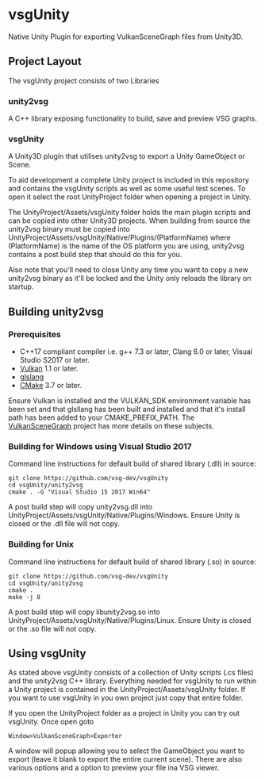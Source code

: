 # vsgUnity
Native Unity Plugin for exporting VulkanSceneGraph files from Unity3D.

## Project Layout
The vsgUnity project consists of two Libraries
### unity2vsg
A C++ library exposing functionality to build, save and preview VSG graphs.
### vsgUnity
A Unity3D plugin that utilises unity2vsg to export a Unity GameObject or Scene.

To aid development a complete Unity project is included in this repository and contains the
vsgUnity scripts as well as some useful test scenes. To open it select the root UnityProject
folder when opening a project in Unity.

The UnityProject/Assets/vsgUnity folder holds the main plugin scripts and can be copied into other Unity3D projects. When building from source the unity2vsg binary must be copied into UnityProject/Assets/vsgUnity/Native/Plugins/(PlatformName) where (PlatformName) is the name of the OS platform you are using, unity2vsg contains a post build step that should do this for you.

Also note that you'll need to close Unity any time you want to copy a new unity2vsg binary as it'll
be locked and the Unity only reloads the library on startup.

## Building unity2vsg
### Prerequisites
* C++17 compliant compiler i.e. g++ 7.3 or later, Clang 6.0 or later, Visual Studio S2017 or later.
* [Vulkan](https://vulkan.lunarg.com/) 1.1 or later.
* [glslang](https://github.com/KhronosGroup/glslang)
* [CMake](https://www.cmake.org) 3.7 or later.

Ensure Vulkan is installed and the VULKAN_SDK environment variable has been set and that glsllang has been built and installed and that it's install path has been added to your CMAKE_PREFIX_PATH. The [VulkanSceneGraph](https://github.com/vsg-dev/VulkanSceneGraph/blob/master/INSTALL.md#detailed-instructions-for-setting-up-your-environment-and-building-for-microsoft-windows) project has more details on these subjects.

### Building for Windows using Visual Studio 2017
Command line instructions for default build of shared library (.dll) in source:

    git clone https://github.com/vsg-dev/vsgUnity
    cd vsgUnity/unity2vsg
    cmake . -G "Visual Studio 15 2017 Win64"

A post build step will copy unity2vsg.dll into UnityProject/Assets/vsgUnity/Native/Plugins/Windows.
Ensure Unity is closed or the .dll file will not copy.

### Building for Unix
Command line instructions for default build of shared library (.so) in source:

    git clone https://github.com/vsg-dev/vsgUnity
    cd vsgUnity/unity2vsg
    cmake .
    make -j 8

A post build step will copy libunity2vsg.so into UnityProject/Assets/vsgUnity/Native/Plugins/Linux.
Ensure Unity is closed or the .so file will not copy.

## Using vsgUnity

As stated above vsgUnity consists of a collection of Unity scripts (.cs files) and the unity2vsg C++ library.
Everything needed for vsgUnity to run within a Unity project is contained in the UnityProject/Assets/vsgUnity
folder. If you want to use vsgUnity in you own project just copy that entire folder.

If you open the UnityProject folder as a project in Unity you can try out vsgUnity. Once open goto

    Window>VulkanSceneGraph>Exporter

A window will popup allowing you to select the GameObject you want to export (leave it blank to export
the entire current scene). There are also various options and a option to preview your file ina VSG
viewer.

